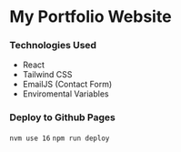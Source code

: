# My Portfolio Website

### Technologies Used

- React
- Tailwind CSS
- EmailJS (Contact Form)
- Enviromental Variables

### Deploy to Github Pages

```nvm use 16```
```npm run deploy```
